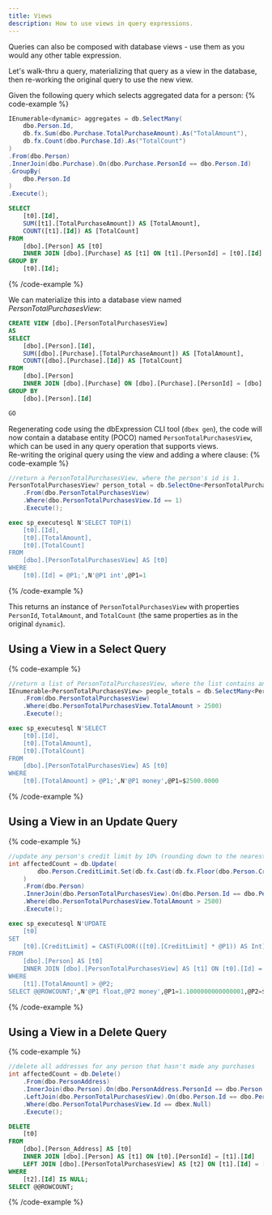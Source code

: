 ```yaml
---
title: Views
description: How to use views in query expressions.
---
```


Queries can also be composed with database views - use them as you would
any other table expression.

Let's walk-thru a query, materializing that query as a view in the database,
then re-working the original query to use the new view.

Given the following query which selects aggregated data for a person:
{% code-example %}
```csharp
IEnumerable<dynamic> aggregates = db.SelectMany(
    dbo.Person.Id,
    db.fx.Sum(dbo.Purchase.TotalPurchaseAmount).As("TotalAmount"),
    db.fx.Count(dbo.Purchase.Id).As("TotalCount")
)
.From(dbo.Person)
.InnerJoin(dbo.Purchase).On(dbo.Purchase.PersonId == dbo.Person.Id)
.GroupBy(
    dbo.Person.Id
)
.Execute();
```
```sql
SELECT
	[t0].[Id],
	SUM([t1].[TotalPurchaseAmount]) AS [TotalAmount],
	COUNT([t1].[Id]) AS [TotalCount]
FROM
	[dbo].[Person] AS [t0]
	INNER JOIN [dbo].[Purchase] AS [t1] ON [t1].[PersonId] = [t0].[Id]
GROUP BY
	[t0].[Id];
```
{% /code-example %}

We can materialize this into a database view named *PersonTotalPurchasesView*:
```sql
CREATE VIEW [dbo].[PersonTotalPurchasesView]
AS
SELECT        
	[dbo].[Person].[Id], 
	SUM([dbo].[Purchase].[TotalPurchaseAmount]) AS [TotalAmount],
	COUNT([dbo].[Purchase].[Id]) AS [TotalCount]
FROM            
	[dbo].[Person] 
	INNER JOIN [dbo].[Purchase] ON [dbo].[Purchase].[PersonId] = [dbo].[Person].[Id]
GROUP BY 
	[dbo].[Person].[Id]

GO
```

Regenerating code using the dbExpression CLI tool (`dbex gen`), the code will now contain a database 
entity (POCO) named `PersonTotalPurchasesView`, which can be used in any query operation that supports views.  
Re-writing the original query using the view and adding a where clause:
{% code-example %}
```csharp
//return a PersonTotalPurchasesView, where the person's id is 1.
PersonTotalPurchasesView? person_total = db.SelectOne<PersonTotalPurchasesView>()
    .From(dbo.PersonTotalPurchasesView)
    .Where(dbo.PersonTotalPurchasesView.Id == 1)
    .Execute();
```
```sql
exec sp_executesql N'SELECT TOP(1)
	[t0].[Id],
	[t0].[TotalAmount],
	[t0].[TotalCount]
FROM
	[dbo].[PersonTotalPurchasesView] AS [t0]
WHERE
	[t0].[Id] = @P1;',N'@P1 int',@P1=1
```
{% /code-example %}

This returns an instance of `PersonTotalPurchasesView` with properties `PersonId`, `TotalAmount`, and `TotalCount` (the
same properties as in the original `dynamic`).

## Using a View in a Select Query

{% code-example %}
```csharp
//return a list of PersonTotalPurchasesView, where the list contains any person who has a sum of purchases exceeding $2,500.
IEnumerable<PersonTotalPurchasesView> people_totals = db.SelectMany<PersonTotalPurchasesView>()
    .From(dbo.PersonTotalPurchasesView)
    .Where(dbo.PersonTotalPurchasesView.TotalAmount > 2500)
    .Execute();
```
```sql
exec sp_executesql N'SELECT
	[t0].[Id],
	[t0].[TotalAmount],
	[t0].[TotalCount]
FROM
	[dbo].[PersonTotalPurchasesView] AS [t0]
WHERE
	[t0].[TotalAmount] > @P1;',N'@P1 money',@P1=$2500.0000
```
{% /code-example %}

## Using a View in an Update Query

{% code-example %}
```csharp
//update any person's credit limit by 10% (rounding down to the nearest integer) who has spent more than $2,500 and a credit limit exists
int affectedCount = db.Update(
        dbo.Person.CreditLimit.Set(db.fx.Cast(db.fx.Floor(dbo.Person.CreditLimit * 1.1)).AsInt())
    )
    .From(dbo.Person)
    .InnerJoin(dbo.PersonTotalPurchasesView).On(dbo.Person.Id == dbo.PersonTotalPurchasesView.Id)
    .Where(dbo.PersonTotalPurchasesView.TotalAmount > 2500)
    .Execute();
```
```sql
exec sp_executesql N'UPDATE
	[t0]
SET
	[t0].[CreditLimit] = CAST(FLOOR(([t0].[CreditLimit] * @P1)) AS Int)
FROM
	[dbo].[Person] AS [t0]
	INNER JOIN [dbo].[PersonTotalPurchasesView] AS [t1] ON [t0].[Id] = [t1].[Id]
WHERE
	[t1].[TotalAmount] > @P2;
SELECT @@ROWCOUNT;',N'@P1 float,@P2 money',@P1=1.1000000000000001,@P2=$2500.0000
```
{% /code-example %}

## Using a View in a Delete Query

{% code-example %}
```csharp
//delete all addresses for any person that hasn't made any purchases
int affectedCount = db.Delete()
	.From(dbo.PersonAddress)
	.InnerJoin(dbo.Person).On(dbo.PersonAddress.PersonId == dbo.Person.Id)
	.LeftJoin(dbo.PersonTotalPurchasesView).On(dbo.Person.Id == dbo.PersonTotalPurchasesView.Id)
	.Where(dbo.PersonTotalPurchasesView.Id == dbex.Null)
	.Execute();
```
```sql
DELETE
	[t0]
FROM
	[dbo].[Person_Address] AS [t0]
	INNER JOIN [dbo].[Person] AS [t1] ON [t0].[PersonId] = [t1].[Id]
	LEFT JOIN [dbo].[PersonTotalPurchasesView] AS [t2] ON [t1].[Id] = [t2].[Id]
WHERE
	[t2].[Id] IS NULL;
SELECT @@ROWCOUNT;
```
{% /code-example %}